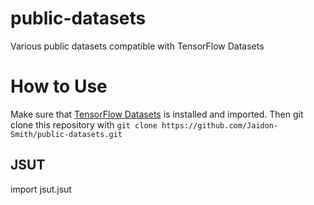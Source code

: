 # public-datasets
Various public datasets compatible with TensorFlow Datasets

# How to Use
Make sure that [TensorFlow Datasets](https://www.tensorflow.org/datasets) is installed and imported.
Then git clone this repository with `git clone https://github.com/Jaidon-Smith/public-datasets.git`

## JSUT
import jsut.jsut
